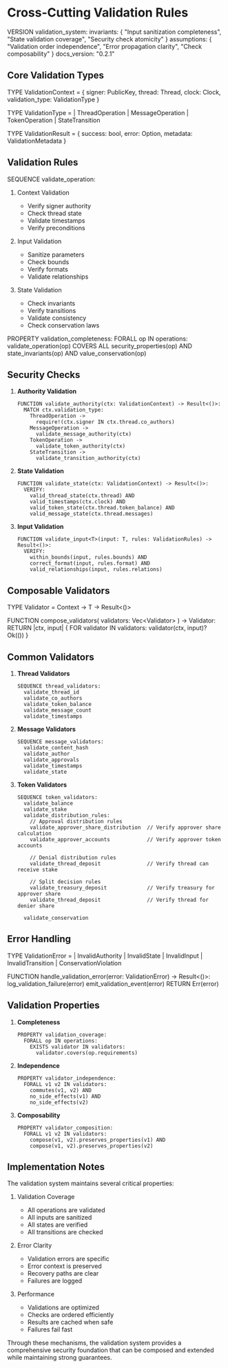 # Cross-Cutting Validation Rules

VERSION validation_system:
invariants: {
"Input sanitization completeness",
"State validation coverage",
"Security check atomicity"
}
assumptions: {
"Validation order independence",
"Error propagation clarity",
"Check composability"
}
docs_version: "0.2.1"

## Core Validation Types

TYPE ValidationContext = {
signer: PublicKey,
thread: Thread,
clock: Clock,
validation_type: ValidationType
}

TYPE ValidationType =
| ThreadOperation
| MessageOperation
| TokenOperation
| StateTransition

TYPE ValidationResult = {
success: bool,
error: Option<ValidationError>,
metadata: ValidationMetadata
}

## Validation Rules

SEQUENCE validate_operation:

1. Context Validation

   - Verify signer authority
   - Check thread state
   - Validate timestamps
   - Verify preconditions

2. Input Validation

   - Sanitize parameters
   - Check bounds
   - Verify formats
   - Validate relationships

3. State Validation
   - Check invariants
   - Verify transitions
   - Validate consistency
   - Check conservation laws

PROPERTY validation_completeness:
FORALL op IN operations:
validate_operation(op) COVERS ALL
security_properties(op) AND
state_invariants(op) AND
value_conservation(op)

## Security Checks

1. **Authority Validation**

   ```
   FUNCTION validate_authority(ctx: ValidationContext) -> Result<()>:
     MATCH ctx.validation_type:
       ThreadOperation ->
         require!(ctx.signer IN ctx.thread.co_authors)
       MessageOperation ->
         validate_message_authority(ctx)
       TokenOperation ->
         validate_token_authority(ctx)
       StateTransition ->
         validate_transition_authority(ctx)
   ```

2. **State Validation**

   ```
   FUNCTION validate_state(ctx: ValidationContext) -> Result<()>:
     VERIFY:
       valid_thread_state(ctx.thread) AND
       valid_timestamps(ctx.clock) AND
       valid_token_state(ctx.thread.token_balance) AND
       valid_message_state(ctx.thread.messages)
   ```

3. **Input Validation**
   ```
   FUNCTION validate_input<T>(input: T, rules: ValidationRules) -> Result<()>:
     VERIFY:
       within_bounds(input, rules.bounds) AND
       correct_format(input, rules.format) AND
       valid_relationships(input, rules.relations)
   ```

## Composable Validators

TYPE Validator<T> = Context -> T -> Result<()>

FUNCTION compose_validators<T>(
validators: Vec<Validator<T>>
) -> Validator<T>:
RETURN |ctx, input| {
FOR validator IN validators:
validator(ctx, input)?
Ok(())
}

## Common Validators

1. **Thread Validators**

   ```
   SEQUENCE thread_validators:
     validate_thread_id
     validate_co_authors
     validate_token_balance
     validate_message_count
     validate_timestamps
   ```

2. **Message Validators**

   ```
   SEQUENCE message_validators:
     validate_content_hash
     validate_author
     validate_approvals
     validate_timestamps
     validate_state
   ```

3. **Token Validators**

   ```
   SEQUENCE token_validators:
     validate_balance
     validate_stake
     validate_distribution_rules:
       // Approval distribution rules
       validate_approver_share_distribution  // Verify approver share calculation
       validate_approver_accounts            // Verify approver token accounts

       // Denial distribution rules
       validate_thread_deposit               // Verify thread can receive stake

       // Split decision rules
       validate_treasury_deposit             // Verify treasury for approver share
       validate_thread_deposit               // Verify thread for denier share

     validate_conservation
   ```

## Error Handling

TYPE ValidationError =
| InvalidAuthority
| InvalidState
| InvalidInput
| InvalidTransition
| ConservationViolation

FUNCTION handle_validation_error(error: ValidationError) -> Result<()>:
log_validation_failure(error)
emit_validation_event(error)
RETURN Err(error)

## Validation Properties

1. **Completeness**

   ```
   PROPERTY validation_coverage:
     FORALL op IN operations:
       EXISTS validator IN validators:
         validator.covers(op.requirements)
   ```

2. **Independence**

   ```
   PROPERTY validator_independence:
     FORALL v1 v2 IN validators:
       commutes(v1, v2) AND
       no_side_effects(v1) AND
       no_side_effects(v2)
   ```

3. **Composability**
   ```
   PROPERTY validator_composition:
     FORALL v1 v2 IN validators:
       compose(v1, v2).preserves_properties(v1) AND
       compose(v1, v2).preserves_properties(v2)
   ```

## Implementation Notes

The validation system maintains several critical properties:

1. Validation Coverage

   - All operations are validated
   - All inputs are sanitized
   - All states are verified
   - All transitions are checked

2. Error Clarity

   - Validation errors are specific
   - Error context is preserved
   - Recovery paths are clear
   - Failures are logged

3. Performance
   - Validations are optimized
   - Checks are ordered efficiently
   - Results are cached when safe
   - Failures fail fast

Through these mechanisms, the validation system provides a comprehensive security foundation that can be composed and extended while maintaining strong guarantees.
